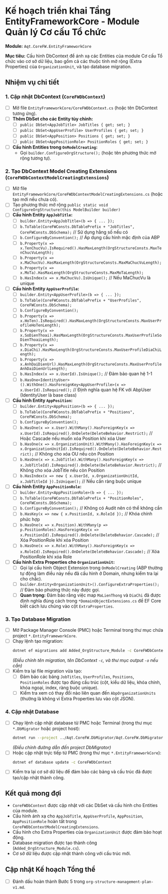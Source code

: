 # Kế hoạch triển khai Tầng EntityFrameworkCore - Module Quản lý Cơ cấu Tổ chức

**Module:** `Aqt.CoreFW.EntityFrameworkCore`

**Mục tiêu:** Cấu hình DbContext để ánh xạ các Entities của module Cơ cấu Tổ chức vào cơ sở dữ liệu, bao gồm cả các thuộc tính mở rộng (Extra Properties) của `OrganizationUnit`, và tạo database migration.

## Nhiệm vụ chi tiết

### 1. Cập nhật DbContext (`CoreFWDbContext`)

- [ ] Mở file `EntityFrameworkCore/CoreFWDbContext.cs` (hoặc tên DbContext tương ứng).
- [ ] **Thêm DbSet cho các Entity tùy chỉnh:**
    - [ ] `public DbSet<AppJobTitle> JobTitles { get; set; }`
    - [ ] `public DbSet<AppUserProfile> UserProfiles { get; set; }`
    - [ ] `public DbSet<AppPosition> Positions { get; set; }`
    - [ ] `public DbSet<AppPositionRole> PositionRoles { get; set; }`
- [ ] **Cấu hình Entities trong `OnModelCreating`:**
    - Gọi `builder.ConfigureOrgStructure();` (hoặc tên phương thức mở rộng tương tự).

### 2. Tạo DbContext Model Creating Extensions (`CoreFWDbContextModelCreatingExtensions`)

- [ ] Mở file `EntityFrameworkCore/CoreFWDbContextModelCreatingExtensions.cs` (hoặc tạo mới nếu chưa có).
- [ ] Tạo phương thức mở rộng `public static void ConfigureOrgStructure(this ModelBuilder builder)`
- [ ] **Cấu hình Entity `AppJobTitle`:**
    - [ ] `builder.Entity<AppJobTitle>(b => { ... });`
    - [ ] `b.ToTable(CoreFWConsts.DbTablePrefix + "JobTitles", CoreFWConsts.DbSchema);` // Sử dụng hằng số nếu có
    - [ ] `b.ConfigureByConvention();` // Áp dụng cấu hình mặc định của ABP
    - [ ] `b.Property(x => x.TenChucVu).IsRequired().HasMaxLength(OrgStructureConsts.MaxTenChucVuLength);`
    - [ ] `b.Property(x => x.MaChucVu).HasMaxLength(OrgStructureConsts.MaxMaChucVuLength);`
    - [ ] `b.Property(x => x.MoTa).HasMaxLength(OrgStructureConsts.MaxMoTaLength);`
    - [ ] `b.HasIndex(x => x.MaChucVu).IsUnique();` // Nếu MaChucVu là unique
- [ ] **Cấu hình Entity `AppUserProfile`:**
    - [ ] `builder.Entity<AppUserProfile>(b => { ... });`
    - [ ] `b.ToTable(CoreFWConsts.DbTablePrefix + "UserProfiles", CoreFWConsts.DbSchema);`
    - [ ] `b.ConfigureByConvention();`
    - [ ] `b.Property(x => x.HoTen).IsRequired().HasMaxLength(OrgStructureConsts.MaxUserProfileHoTenLength);`
    - [ ] `b.Property(x => x.SoDienThoai).HasMaxLength(OrgStructureConsts.MaxUserProfileSoDienThoaiLength);`
    - [ ] `b.Property(x => x.DiaChi).HasMaxLength(OrgStructureConsts.MaxUserProfileDiaChiLength);`
    - [ ] `b.Property(x => x.AnhDaiDienUrl).HasMaxLength(OrgStructureConsts.MaxUserProfileAnhDaiDienUrlLength);`
    - [ ] `b.HasIndex(x => x.UserId).IsUnique();` // Đảm bảo quan hệ 1-1
    - [ ] `b.HasOne<IdentityUser>().WithOne().HasForeignKey<AppUserProfile>(x => x.UserId).IsRequired();` // Định nghĩa quan hệ FK với AbpUser (IdentityUser là base class)
- [ ] **Cấu hình Entity `AppPosition`:**
    - [ ] `builder.Entity<AppPosition>(b => { ... });`
    - [ ] `b.ToTable(CoreFWConsts.DbTablePrefix + "Positions", CoreFWConsts.DbSchema);`
    - [ ] `b.ConfigureByConvention();`
    - [ ] `b.HasOne(x => x.User).WithMany().HasForeignKey(x => x.UserId).IsRequired().OnDelete(DeleteBehavior.Restrict);` // Hoặc Cascade nếu muốn xóa Position khi xóa User
    - [ ] `b.HasOne(x => x.OrganizationUnit).WithMany().HasForeignKey(x => x.OrganizationUnitId).IsRequired().OnDelete(DeleteBehavior.Restrict);` // Không cho xóa OU nếu còn Position
    - [ ] `b.HasOne(x => x.JobTitle).WithMany().HasForeignKey(x => x.JobTitleId).IsRequired().OnDelete(DeleteBehavior.Restrict);` // Không cho xóa JobTitle nếu còn Position
    - [ ] `b.HasIndex(x => new { x.UserId, x.OrganizationUnitId, x.JobTitleId }).IsUnique();` // Nếu cần ràng buộc unique
- [ ] **Cấu hình Entity `AppPositionRole`:**
    - [ ] `builder.Entity<AppPositionRole>(b => { ... });`
    - [ ] `b.ToTable(CoreFWConsts.DbTablePrefix + "PositionRoles", CoreFWConsts.DbSchema);`
    - [ ] `b.ConfigureByConvention();` // Không có Audit nên có thể không cần
    - [ ] `b.HasKey(x => new { x.PositionId, x.RoleId });` // Khóa chính phức hợp
    - [ ] `b.HasOne(x => x.Position).WithMany(p => p.PositionRoles).HasForeignKey(x => x.PositionId).IsRequired().OnDelete(DeleteBehavior.Cascade);` // Xóa PositionRole khi xóa Position
    - [ ] `b.HasOne(x => x.Role).WithMany().HasForeignKey(x => x.RoleId).IsRequired().OnDelete(DeleteBehavior.Cascade);` // Xóa PositionRole khi xóa Role
- [ ] **Cấu hình Extra Properties cho `OrganizationUnit`:**
    - [ ] Gọi lại cấu hình Object Extension trong `OnModelCreating` (ABP thường tự động làm điều này nếu đã cấu hình ở Domain, nhưng kiểm tra lại cho chắc).
    - [ ] `builder.Entity<OrganizationUnit>().ConfigureExtraProperties();` // Đảm bảo phương thức này được gọi.
    - [ ] **Quan trọng:** Đảm bảo rằng việc map `MaLienThong` và `DiaChi` đã được định nghĩa đúng cách trong `*DomainObjectExtensions.cs` để EF Core biết cách lưu chúng vào cột `ExtraProperties`.

### 3. Tạo Database Migration

- [ ] Mở Package Manager Console (PMC) hoặc Terminal trong thư mục chứa project `*.EntityFrameworkCore`.
- [ ] Chạy lệnh tạo migration:
    ```bash
    dotnet ef migrations add Added_OrgStructure_Module -c CoreFWDbContext -o Migrations/OrgStructure
    ```
    *(Điều chỉnh tên migration, tên DbContext `-c`, và thư mục output `-o` nếu cần)*
- [ ] Kiểm tra lại file migration vừa tạo:
    - [ ] Đảm bảo các bảng `JobTitles`, `UserProfiles`, `Positions`, `PositionRoles` được tạo đúng cấu trúc (cột, kiểu dữ liệu, khóa chính, khóa ngoại, index, ràng buộc unique).
    - [ ] Kiểm tra xem có thay đổi nào liên quan đến `AbpOrganizationUnits` (thường là không vì Extra Properties lưu vào cột JSON).

### 4. Cập nhật Database

- [ ] Chạy lệnh cập nhật database từ PMC hoặc Terminal (trong thư mục `*.DbMigrator` hoặc project host):
    ```bash
    dotnet run --project ../Aqt.CoreFW.DbMigrator/Aqt.CoreFW.DbMigrator.csproj
    ```
    *(Điều chỉnh đường dẫn đến project DbMigrator)*
- [ ] Hoặc cập nhật trực tiếp từ PMC (trong thư mục `*.EntityFrameworkCore`):
    ```bash
    dotnet ef database update -c CoreFWDbContext
    ```
- [ ] Kiểm tra lại cơ sở dữ liệu để đảm bảo các bảng và cấu trúc đã được tạo/cập nhật thành công.

## Kết quả mong đợi

- `CoreFWDbContext` được cập nhật với các DbSet và cấu hình cho Entities của module.
- Cấu hình ánh xạ cho `AppJobTitle`, `AppUserProfile`, `AppPosition`, `AppPositionRole` hoàn tất trong `CoreFWDbContextModelCreatingExtensions`.
- Cấu hình cho Extra Properties của `OrganizationUnit` được đảm bảo hoạt động.
- Database migration được tạo thành công (`Added_OrgStructure_Module.cs`).
- Cơ sở dữ liệu được cập nhật thành công với cấu trúc mới.

## Cập nhật Kế hoạch Tổng thể

- [ ] Đánh dấu hoàn thành Bước 5 trong `org-structure-management-plan-v1.md`.